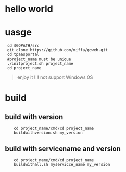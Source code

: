 # hello world

# uasge

``` 
 cd $GOPATH/src
 git clone https://github.com/miffa/goweb.git
 cd tpaasportal
 #project_name must be unique
 ./initproject.sh project_name
 cd project_name

```
> enjoy it
> !!!! not support Windows OS



# build
## build with version
```
    cd project_name/cmd/cd project_name
    buildwithversion.sh my_version
```

## build with servicename and version
```
    cd project_name/cmd/cd project_name
    buildwithall.sh myservicce_name my_version
```





 













